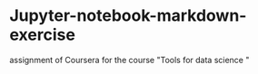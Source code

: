 # Jupyter-notebook-markdown-exercise
assignment of Coursera for the course "Tools for data science "
